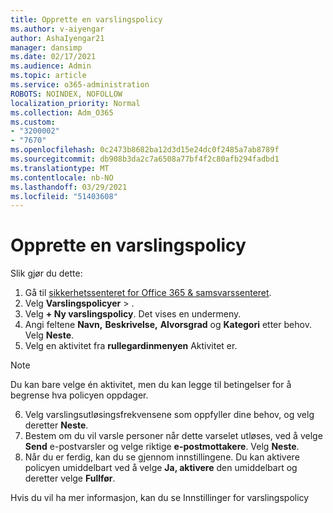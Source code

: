 ```yaml
---
title: Opprette en varslingspolicy
ms.author: v-aiyengar
author: AshaIyengar21
manager: dansimp
ms.date: 02/17/2021
ms.audience: Admin
ms.topic: article
ms.service: o365-administration
ROBOTS: NOINDEX, NOFOLLOW
localization_priority: Normal
ms.collection: Adm_O365
ms.custom:
- "3200002"
- "7670"
ms.openlocfilehash: 0c2473b8682ba12d3d15e24dc0f2485a7ab8789f
ms.sourcegitcommit: db908b3da2c7a6508a77bf4f2c80afb294fadbd1
ms.translationtype: MT
ms.contentlocale: nb-NO
ms.lasthandoff: 03/29/2021
ms.locfileid: "51403608"
---
```

# <a name="create-an-alert-policy"></a>Opprette en varslingspolicy

Slik gjør du dette:

1. Gå til [sikkerhetssenteret for Office 365 & samsvarssenteret](https://go.microsoft.com/fwlink/p/?linkid=2077143).
1. Velg **Varslingspolicyer**  >  [](https://go.microsoft.com/fwlink/?linkid=2103208).
1. Velg **+ Ny varslingspolicy**. Det vises en undermeny.
1. Angi feltene **Navn,** **Beskrivelse,** **Alvorsgrad** og **Kategori** etter behov. Velg **Neste**.
1. Velg en aktivitet fra **rullegardinmenyen** Aktivitet er.
> [!NOTE]
>  Du kan bare velge én aktivitet, men du kan legge til betingelser for å begrense hva policyen oppdager.
6. Velg varslingsutløsingsfrekvensene som oppfyller dine behov, og velg deretter **Neste**.
7. Bestem om du vil varsle personer når dette varselet utløses, ved å velge **Send** e-postvarsler og velge riktige **e-postmottakere**. Velg **Neste**.
8. Når du er ferdig, kan du se gjennom innstillingene. Du kan aktivere policyen umiddelbart ved å velge **Ja, aktivere** den umiddelbart og deretter velge **Fullfør**.

Hvis du vil ha mer informasjon, kan du se Innstillinger for varslingspolicy

